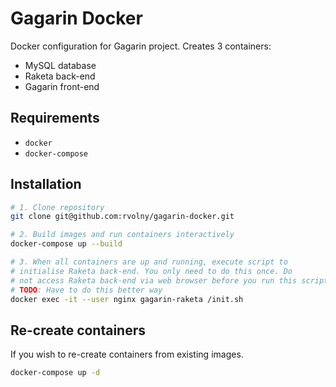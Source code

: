 # Gagarin Docker

Docker configuration for Gagarin project. Creates 3 containers:
- MySQL database
- Raketa back-end
- Gagarin front-end

## Requirements
- `docker`
- `docker-compose`

## Installation

```bash
# 1. Clone repository
git clone git@github.com:rvolny/gagarin-docker.git

# 2. Build images and run containers interactively
docker-compose up --build

# 3. When all containers are up and running, execute script to 
# initialise Raketa back-end. You only need to do this once. Do 
# not access Raketa back-end via web browser before you run this script.
# TODO: Have to do this better way
docker exec -it --user nginx gagarin-raketa /init.sh
```

## Re-create containers

If you wish to re-create containers from existing images.

```bash
docker-compose up -d
```

